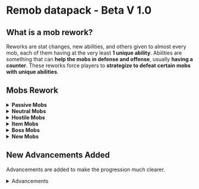 # Remob datapack - Beta V 1.0
## What is a mob rework?

Reworks are stat changes, new abilities, and others given to almost every mob, each of them having at the very least **1 unique ability**. Abilities are something that can **help the mobs in defense and offense**, usually **having a counter**. These reworks force players to **strategize to defeat certain mobs with unique abilities**.

## Mobs Rework

<details>
  <summary><strong>Passive Mobs</strong></summary>


## **Reworks done to passive mobs**

**Keep in mind** that most of the reworks done to passive mobs are made to either **enchance these mobs defense**, **give them a new/more functionality** or **rework their "lore" through their abilities.**

<details>
<summary>Allay Rework <img src="https://raw.githubusercontent.com/InventivetalentDev/minecraft-assets/1.21.9-rc1/assets/minecraft/textures/item/allay_spawn_egg.png" width="16"/>
</summary>
  
## **Allay (Regular Variant):**  
  - **Health:** ⬇ 20 → 10  
  - **Scale:** ⬆ 1 → 1.1  
  - **Abilities:**  
    - **Stuns(gives slowness X and glowing I for 3 seconds) all hostile mobs** in a 5 block radius **when hurt**.

</details>
<details>
<summary>Armadillo Rework <img src="https://raw.githubusercontent.com/InventivetalentDev/minecraft-assets/1.21.9-rc1/assets/minecraft/textures/item/armadillo_spawn_egg.png" width="16"/></summary>
  
## **Armadillo (Regular Variant):**  
  - **Scale:** ⬆ 1 → 1.4  
  - **Abilities:**  
    - **When in it's shell, gain resistance III and high knockback resistance**

</details>
<details>
<summary>Axolotl Rework <img src="https://raw.githubusercontent.com/InventivetalentDev/minecraft-assets/1.21.9-rc1/assets/minecraft/textures/item/axolotl_spawn_egg.png" width="16"/></summary>
  
## **Axolotl (Regular Variant):**  
  - **Scale:** ⬇ 1 → 0.85
  - **Attack:** ⬆ 2 → 3
  - **Changes:**  
    - Now hurts **every hostile** mobs.

</details>
<details>
<summary>Bat Rework <img src="https://raw.githubusercontent.com/InventivetalentDev/minecraft-assets/1.21.9-rc1/assets/minecraft/textures/item/bat_spawn_egg.png" width="16"/></summary>
  
## **Bat (Regular Variant)**  
- **Health:** ⬇ 6 → 5
- **Scale:** ⬆ 1 → 1.15  
- **Abilities:**  
  - **Steals item** in a 3 block radius.
  - Ride a **nearby arrows** making them sort of immune to arrows.


</details>
<details>
<summary>Camel Rework <img src="https://raw.githubusercontent.com/InventivetalentDev/minecraft-assets/1.21.9-rc1/assets/minecraft/textures/item/camel_spawn_egg.png" width="16"/></summary>
  
## **Camel (Regular Variant):**  
  - **Safe Fall Distance:** ⬆ 3 → 7
  - **Scale:** ⬆ 1 → 1.1
  - **Armor:** ⬆ 0 → 5
  - **Speed:** ⬇ 0.09 → 0.025
  - **Burning Time:** ⬇ 1 → 0.5
  - **Knockback Resistance:** ⬆ 0 → 0.5

</details>
<details>
<summary>Cat Rework <img src="https://raw.githubusercontent.com/InventivetalentDev/minecraft-assets/1.21.9-rc1/assets/minecraft/textures/item/cat_spawn_egg.png" width="16"/></summary>
  
## **Cat (Regular Variant)**  
- **Health:** ⬆ 10 → 12 
- **Speed:** ⬆ 0.3 → 0.325  
- **Abilities:**  
- Have a 75% of being hydrophobia, when it touches water, it will jump out and take a tiny damage
- Have a 65% of being picklephobia, when it touches sea pickle, it will jump out
- Spawns in different colour collar



</details>
<details>
<summary>Chicken Rework <img src="https://raw.githubusercontent.com/InventivetalentDev/minecraft-assets/1.21.9-rc1/assets/minecraft/textures/item/chicken_spawn_egg.png" width="16"/></summary>

## **Cold Chicken (Cold Variant):**  
  - **Scale:** ⬆ 1 → 1.1  
  - **Speed:** ⬇ 0.25 → 0.225  
  - **Armor:** ⬆ 2 Armor Points 
  - **Drops:** **Less meat, more feathers** than a regular chicken.  
  - **Description:** **Adapted to cold environments**, it has a **thicker body and dense feathers** for insulation, making it **bulkier and slower** but more resistant to damage.  

## **Regular Chicken:**  
  - **Armor:** 1 Armor Point  

## **Warm Chicken (Warm Variant):**  
  - **Scale:** ⬇ 1 → 0.9  
  - **Speed:** ⬆ 0.25 → 0.275  
  - **Armor:** ⬇ 0 Armor Points 
  - **Drops:** **Fewer feathers** than a regular chicken, but has a **small chance to drop cooked meat** due to natural heat retention.  
  - **Description:** **Adapted to warm climates**, it has **less feather coverage and a leaner body**, making it **faster and more fragile**, but more efficient in producing cooked meat.  
  - **Abilities:** ***Moves faster** due to adaptation to warm climates.
</details>
<details>
<summary>Copper Golem <img src="https://raw.githubusercontent.com/InventivetalentDev/minecraft-assets/1.21.9-rc1/assets/minecraft/textures/item/copper_golem_spawn_egg.png" width="16"/></summary>
 
## **Copper Golem**  
  - **Health:** ⬆ 12 → 20
  - **Speed:** ⬇ 0.2 → 0.15 - 0.075 (The more oxidied, the slower it moves)
  - **Knockback Resistance:** ⬆ 0 → 3 
  - **Burning Time:** ⬇ 1 → 0 
  - **Fall Damage Multiplier:** ⬇ 1 → 0 
  - **Abilities:**
    - When **struck by lightning**, becomes **charge** and **gains permanent speed II**, also becomes **permanently becomes the unaffected weather state**.
    - When **hurt**, **gains regeneration I for 2 seconds**.
    - Immune to **poison, fall damage, burning, and powder snow**.

## **Small Copper Golem**  
  - **Health:** ⬇ 12 → 10
  - **Speed:** ⬇ 0.2 → 0.1 - 0.005 (The more oxidied, the slower it moves)
  - **Scale:** ⬇ 1 → 0.4 
  - **Equipment**: Copper Lantern(Based on their weathering state)
  - **Abilities:**
    - When **struck by lightning**, becomes **charge** and **gains permanent speed II**, also becomes **permanently becomes the unaffected weather state**.
    - When **hurt**, **gains regeneration I for 2 seconds**.
    - Immune to **poison, fall damage, burning, and powder snow**.
    - Can sometimes be found in **chest** in **trial chambers.**

</details>
<details>
<summary>Cow Rework <img src="https://raw.githubusercontent.com/InventivetalentDev/minecraft-assets/1.21.9-rc1/assets/minecraft/textures/item/cow_spawn_egg.png" width="16"/></summary>

## **Cold Cow (Cold Variant):**  
  - **Scale:** ⬆ 1 → 1.1  
  - **Speed:** ⬇ 0.25 → 0.225  
  - **Armor:** ⬆ 2 Armor Points 
  - **Drops:** **Less meat, but drops String and more Leather** due to its thick fur.  
  - **Description:** **Adapted to cold climates**, it has **thicker fur**, making it **more resistant to damage but slower**. Its dense coat provides **extra leather and string** when harvested.  

## **Regular Cow:**  
  - **Armor:** 1 Armor Point   

## **Warm Cow (Warm Variant):**  
  - **Scale:** ⬇ 1 → 0.9  
  - **Speed:** ⬆ 0.25 → 0.275  
  - **Armor:** ⬇ 0 Armor Points  
  - **Drops:** **More meat, but less leather** due to having less fur and a **small chance to drop cooked meat** due to natural heat retention.  
  - **Description:** **Adapted to warm climates**, it has **a leaner body and thinner skin**, making it **faster but more fragile**. Produces **more meat** since it stores energy differently.
</details>
<details>
<summary>Happy Ghast Rework <img src="https://raw.githubusercontent.com/InventivetalentDev/minecraft-assets/1.21.9-rc1/assets/minecraft/textures/item/happy_ghast_spawn_egg.png" width="16"/></summary>

## **Happy Ghast (Regular Variant):** 
  - **Scale:** ⬆ 1 → 1.25  
  - **Knockback Resistance:** ⬆ 0 → 1 
  - **Abilities:**  
    - When on fire, **evaporates it**.

</details>
<details>
<summary>Horse Rework <img src="https://raw.githubusercontent.com/InventivetalentDev/minecraft-assets/1.21.9-rc1/assets/minecraft/textures/item/horse_spawn_egg.png" width="16"/></summary>

## **Horse (Regular Variant):**  
  - **Health:** Variable (Unchanged)  
  - **Speed:** Variable (Unchanged)  
  - **Safe Fall Distance:** ⬆ 3 → 6  
- **Abilities:**  
    - When hurt, **gains Speed I for 30 seconds,** allowing players to temporarily ride faster.

## **Pony (Rare Variant – 1% Spawn Chance):**  
  - **Health**: ⬇ 6  
  - **Speed**: ⬇ 0.2  
  - **Safe Fall Distance:** ⬆ 3 → 10  
  - **Gravity:** ⬇ 0.08 → 0.06 (Falls slower, 75% of normal gravity)  
  - **Scale:** ⬇ 1 → 0.55
  - **Jump Strength:** 1 (Jumps very high up) 
- **Abilities:**  
    - When hurt, **gains Speed I for 30 seconds**.

## **Skeleton Horse(Skeleton has 1% of riding it):**  
  - **Health:** ⬇ 15 → 10  
  - **Speed:** ⬆ 0.3 → 0.4  
  - **Water Movement Efficiency:** ⬆ 0 → 0.5 (Moves faster in water)  
  - **Safe Fall Distance:** ⬆ 3 → 6  
  - **Scale:** ⬇ 1 → 0.75  

 - **Abilities:**  
    - When hurt, **gains Speed II for 15 seconds**. 

## **Zombie Horse(Zombie has 1% of riding it):**  
  - **Health:** ⬆ 15 → 35  
  - **Speed:** ⬇ 0.2 → 0.175  
  - **Safe Fall Distance:** ⬆ 3 → 6  
  - **Scale:** ⬆ 1 → 1.25 

 - **Abilities:**  
    - When hurt, gains **Regeneration I for 3 seconds.**  
</details>
<details>
<summary>Pig Rework <img src="https://raw.githubusercontent.com/InventivetalentDev/minecraft-assets/1.21.9-rc1/assets/minecraft/textures/item/pig_spawn_egg.png" width="16"/></summary>

## **Cold Pig (Cold Variant):**  
  - **Scale:** ⬆ 1 → 1.05 
  - **Speed:** ⬇ 0.2 → 0.19  
  - **Armor:** ⬆ 2 Armor Points 
  - **Drops:** **Less meat, but drops String and more Leather** due to its thick fur.  
  - **Description:** **Adapted to cold climates**, it has **thicker fur**, making it **more resistant to damage but slower**. It's dense coat provides **extra fur(drops as string)** when harvested.  

## **Regular Pig:**  
  - **Armor:** 1 Armor Point   

## **Warm Pig (Warm Variant):**  
  - **Scale:** ⬇ 1 → 0.95  
  - **Speed:** ⬆ 0.2 → 0.21  
  - **Armor:** ⬇ 0 Armor Points  
  - **Drops:** **More meat, but less leather** due to having less fur and a **small chance to drop cooked meat** due to natural heat retention.  
  - **Description:** **Adapted to warm climates**, it has **a leaner body and thinner skin**, making it **faster but more fragile**. Produces **more meat** since it stores energy differently.
</details>
<details>
<summary>Sheep Rework <img src="https://raw.githubusercontent.com/InventivetalentDev/minecraft-assets/1.21.9-rc1/assets/minecraft/textures/item/sheep_spawn_egg.png" width="16"/></summary>
  
## **Sheep (Regular Variant)**  
- **Rework:**  
  - Has a **1 in 512 chance** to spawn with the name **"jeb_"**.

</details>
<details>
<summary>Sniffer Rework <img src="https://raw.githubusercontent.com/InventivetalentDev/minecraft-assets/1.21.9-rc1/assets/minecraft/textures/item/sniffer_spawn_egg.png" width="16"/></summary>
  
## **Sniffer (Regular Variant)**  
- **Health:** ⬆ 14 → 100  
- **Armor:** ⬆ 0 → 10  
- **Armor Toughness:** ⬆ 0 → 5  
- **Speed:** ⬆ 0.1 → 0.15  
- **Scale:** ⬆ 1 → 2  
- **Abilities:**  
  - **Infinite regeneration I** (Constantly regenerates health over time).  

</details>
<details>
<summary>Snow Golem Rework <img src="https://raw.githubusercontent.com/InventivetalentDev/minecraft-assets/1.21.9-rc1/assets/minecraft/textures/item/snow_golem_spawn_egg.png" width="16"/></summary>
  
## **Snow Golem (Regular Variant)**  

- **Health:** ⬆ 4 → 40  
- **Speed:** ⬇ 0.2 → 0.175  
- **Armor:** ⬆ 0 → 8  
- **Armor Toughness:** ⬆ 0 → 4  
- **Scale:** ⬆ 1 → 1.25  

- **Abilities:**  
  - **Explodes on death**, damaging entities within a **7.5-block radius** (closer entities take **1-5 damage**).  
  - Explosion on death **inflicts Slowness X for 5 seconds** and **Slowness I for 30 seconds** on all entities in a 7.5 block radius.  
  - **Permanently has Frost Walker I**, allowing it to freeze water when moving.
  - Inflicts Slowness X to all entities in a 5 block radius for 3 seconds when it's carved pumpkin are sheared, also remove all armor points.

</details>
<details>
<summary>Squids Rework <img src="https://raw.githubusercontent.com/InventivetalentDev/minecraft-assets/1.21.9-rc1/assets/minecraft/textures/item/squid_spawn_egg.png" width="16"/></summary>
  
## **Squid (Regular Variant)**  
- **Health:** ⬇ 10 → 4  
- **Scale:** ⬇ 1 → 0.4  
- **Abilities:**  
  - When hurt, sprays **ink**, affecting all entities **within a 2-block radius**:  
    - **Blindness II (15 seconds)**  
    - **Slowness II (5 seconds)**  

## **Glow Squid (Variant)**  
- **Health:** ⬇ 10 → 4  
- **Scale:** ⬇ 1 → 0.4  
- **Abilities:**  
  - When hurt, sprays **glowing ink**, affecting all entities **within a 2-block radius**:  
    - **Glowing I (5 seconds)**  
    - **Slowness II (5 seconds)**  

</details>
<details>
<summary>Strider Rework <img src="https://raw.githubusercontent.com/InventivetalentDev/minecraft-assets/1.21.9-rc1/assets/minecraft/textures/item/strider_spawn_egg.png" width="16"/></summary>
  
 ## **Strider Size Variants**  

| **Variant** | **Health** | **Speed** | **Scale** |  
|------------|-----------|-----------|------------|  
| **Nano** | **4** | **0.55** | **0.25** |  
| **Micro** | **8** | **0.35** | **0.5** |  
| **Mini** | **14** | **0.275** | **0.75** |  
| **Standard** | **18** | **0.2** | **1** |  
| **Large** | **24** | **0.15** | **1.35** |  
| **Giant** | **48** | **0.125** | **1.75** |  
| **Terra** | **64** | **0.1** | **2.25** |  
- **Abilities:**  
  - When damaged, **gain speed I for 25 seconds**.
  - Has more **knockback resistance**.

</details>
<details>
<summary>Turtle Rework <img src="https://raw.githubusercontent.com/InventivetalentDev/minecraft-assets/1.21.9-rc1/assets/minecraft/textures/item/turtle_spawn_egg.png" width="16"/></summary>
  
## **Turtle (Regular Variant)**  
- **Health:** ⬇ 30 → 20  
- **Armor:** ⬆ 0 → 15  
- **Armor Toughness:** ⬆ 0 → 10  
- **Speed:** ⬇ 0.25 → 0.15  
- **Scale:** ⬆ 1 → 1.15  
- **Knockback Resistance:** ⬆ 0 → 2
- **Abilities:**  
  - Turtle now deflect projectiles.


</details>
<details>
<summary>Villager Rework <img src="https://raw.githubusercontent.com/InventivetalentDev/minecraft-assets/1.21.9-rc1/assets/minecraft/textures/item/villager_spawn_egg.png" width="16"/></summary>

<details>
<summary>Armorer Trade Rework</summary>

### Novice – Extra Slot (25% Chance for each item)

| Item Wanted | Item Given | Price Multiplier | Villager XP |
|-------------|------------|------------------|-------------|
| 3 × ![Emerald](https://raw.githubusercontent.com/InventivetalentDev/minecraft-assets/1.21.9-rc1/assets/minecraft/textures/item/emerald.png) Emerald | ![Copper Helmet](https://raw.githubusercontent.com/InventivetalentDev/minecraft-assets/1.21.9-rc1/assets/minecraft/textures/item/copper_helmet.png) Copper Helmet | 0.1 | 1.5 |
| 5 × ![Emerald](https://raw.githubusercontent.com/InventivetalentDev/minecraft-assets/1.21.9-rc1/assets/minecraft/textures/item/emerald.png) Emerald | ![Copper Chestplate](https://raw.githubusercontent.com/InventivetalentDev/minecraft-assets/1.21.9-rc1/assets/minecraft/textures/item/copper_chestplate.png) Copper Chestplate | 0.1 | 1.5 |
| 4 × ![Emerald](https://raw.githubusercontent.com/InventivetalentDev/minecraft-assets/1.21.9-rc1/assets/minecraft/textures/item/emerald.png) Emerald | ![Copper Leggings](https://raw.githubusercontent.com/InventivetalentDev/minecraft-assets/1.21.9-rc1/assets/minecraft/textures/item/copper_leggings.png) Copper Leggings | 0.1 | 1.5 |
| 2 × ![Emerald](https://raw.githubusercontent.com/InventivetalentDev/minecraft-assets/1.21.9-rc1/assets/minecraft/textures/item/emerald.png) Emerald | ![Copper Boots](https://raw.githubusercontent.com/InventivetalentDev/minecraft-assets/1.21.9-rc1/assets/minecraft/textures/item/copper_boots.png) Copper Boots | 0.1 | 1.5 |


### Apprentice – Extra Slot (33% Chance for each item)

| Item Wanted | Item Given | Price Multiplier | Villager XP |
|-------------|------------|------------------|-------------|
| 8 × ![Emerald](https://raw.githubusercontent.com/InventivetalentDev/minecraft-assets/1.21.9-rc1/assets/minecraft/textures/item/emerald.png) Emerald | ![Copper Horse Armor](https://raw.githubusercontent.com/InventivetalentDev/minecraft-assets/1.21.9-rc1/assets/minecraft/textures/item/copper_horse_armor.png) Copper Horse Armor | 0.2 | 3 |
| 12 × ![Emerald](https://raw.githubusercontent.com/InventivetalentDev/minecraft-assets/1.21.9-rc1/assets/minecraft/textures/item/emerald.png) Emerald | ![Iron Horse Armor](https://raw.githubusercontent.com/InventivetalentDev/minecraft-assets/1.21.9-rc1/assets/minecraft/textures/item/iron_horse_armor.png) Iron Horse Armor | 0.2 | 3 |
| 15 × ![Emerald](https://raw.githubusercontent.com/InventivetalentDev/minecraft-assets/1.21.9-rc1/assets/minecraft/textures/item/emerald.png) Emerald | ![Golden Horse Armor](https://raw.githubusercontent.com/InventivetalentDev/minecraft-assets/1.21.9-rc1/assets/minecraft/textures/item/golden_horse_armor.png) Golden Horse Armor | 0.2 | 3 |
### Apprentice – Extra Slot (25% Chance for each item)

| Item Wanted | Item Given | Price Multiplier | Villager XP |
|-------------|------------|------------------|-------------|
| 10 × ![Emerald](https://raw.githubusercontent.com/InventivetalentDev/minecraft-assets/1.21.9-rc1/assets/minecraft/textures/item/emerald.png) Emerald | ![Copper Helmet](https://raw.githubusercontent.com/InventivetalentDev/minecraft-assets/1.21.9-rc1/assets/minecraft/textures/item/copper_helmet.png) **Masterwork** Copper Helmet | 100 | 5 |
| 16 × ![Emerald](https://raw.githubusercontent.com/InventivetalentDev/minecraft-assets/1.21.9-rc1/assets/minecraft/textures/item/emerald.png) Emerald | ![Copper Chestplate](https://raw.githubusercontent.com/InventivetalentDev/minecraft-assets/1.21.9-rc1/assets/minecraft/textures/item/copper_chestplate.png) **Masterwork** Copper Chestplate | 100 | 5 |
| 13 × ![Emerald](https://raw.githubusercontent.com/InventivetalentDev/minecraft-assets/1.21.9-rc1/assets/minecraft/textures/item/emerald.png) Emerald | ![Copper Leggings](https://raw.githubusercontent.com/InventivetalentDev/minecraft-assets/1.21.9-rc1/assets/minecraft/textures/item/copper_leggings.png) **Masterwork** Copper Leggings | 100 | 5 |
| 8 × ![Emerald](https://raw.githubusercontent.com/InventivetalentDev/minecraft-assets/1.21.9-rc1/assets/minecraft/textures/item/emerald.png) Emerald | ![Copper Boots](https://raw.githubusercontent.com/InventivetalentDev/minecraft-assets/1.21.9-rc1/assets/minecraft/textures/item/copper_boots.png) **Masterwork** Copper Boots | 100 | 5 |


### Journeyman – Extra Slot (25% Chance for each item)

| Item Wanted | Item Given | Price Multiplier | Villager XP |
|-------------|------------|------------------|-------------|
| 10 × ![Emerald](https://raw.githubusercontent.com/InventivetalentDev/minecraft-assets/1.21.9-rc1/assets/minecraft/textures/item/emerald.png) Emerald | ![Chainmail Helmet](https://raw.githubusercontent.com/InventivetalentDev/minecraft-assets/1.21.9-rc1/assets/minecraft/textures/item/chainmail_helmet.png) **Masterwork** Chainmail Helmet | 100 | 5 |
| 16 × ![Emerald](https://raw.githubusercontent.com/InventivetalentDev/minecraft-assets/1.21.9-rc1/assets/minecraft/textures/item/emerald.png) Emerald | ![Chainmail Chestplate](https://raw.githubusercontent.com/InventivetalentDev/minecraft-assets/1.21.9-rc1/assets/minecraft/textures/item/chainmail_chestplate.png) **Masterwork** Chainmail Chestplate | 100 | 5 |
| 13 × ![Emerald](https://raw.githubusercontent.com/InventivetalentDev/minecraft-assets/1.21.9-rc1/assets/minecraft/textures/item/emerald.png) Emerald | ![Copper Leggings](https://raw.githubusercontent.com/InventivetalentDev/minecraft-assets/1.21.9-rc1/assets/minecraft/textures/item/chainmail_leggings.png) **Masterwork** Chainmail Leggings | 100 | 5 |
| 8 × ![Emerald](https://raw.githubusercontent.com/InventivetalentDev/minecraft-assets/1.21.9-rc1/assets/minecraft/textures/item/emerald.png) Emerald | ![Copper Boots](https://raw.githubusercontent.com/InventivetalentDev/minecraft-assets/1.21.9-rc1/assets/minecraft/textures/item/chainmail_boots.png) **Masterwork** Chainmail Boots | 100 | 5 |



</details>

</details>
<details>
<summary>Wandering Trader Rework <img src="https://raw.githubusercontent.com/InventivetalentDev/minecraft-assets/1.21.9-rc1/assets/minecraft/textures/item/wandering_trader_spawn_egg.png" width="16"/></summary>
  
## **Wandering Trader (Regular Variant)**  
**Reworks:**  
- Has a chance to **sell Mob Plushies**, which are small decorative items representing different mobs or characters.  
- When health is **below 10**, it drops a **Speed II Potion**, allowing it to escape danger.
- Can now **sell chest containing loot** from various structures, and even their own **loot crate.**
- Now can be **located through the locator bar**, represented with a bowtie icon <img src="https://raw.githubusercontent.com/InventivetalentDev/minecraft-assets/1.21.9-rc1/assets/minecraft/textures/gui/sprites/hud/locator_bar_dot/bowtie.png" width="16"/>.

</details>
</details>

<details>
<summary><strong>Neutral Mobs</strong></summary>

## **Reworks done to neutral mobs**

**Reworks** done to neutral mobs is either to **enchance their defense/offense**, give **them a new "role" for their functionality** or to **be more annoying to deal with.**

<details>
<summary>Bee Rework <img src="https://raw.githubusercontent.com/InventivetalentDev/minecraft-assets/1.21.9-rc1/assets/minecraft/textures/item/bee_spawn_egg.png" width="16"/></summary>
  
## **Bee (Regular Variant)**  
- **Health:** ⬇ 10 → 8  
- **Scale:** ⬇ 1 → 0.9 

</details>
<details>
<summary>Cave Spider Rework <img src="https://raw.githubusercontent.com/InventivetalentDev/minecraft-assets/1.21.9-rc1/assets/minecraft/textures/item/cave_spider_spawn_egg.png" width="16"/></summary>
  
## **Cave Spider (Regular Variant)**  
- **Health:** ⬇ 16 → 8  
- **Speed:** ⬆ 0.3 → 0.325  
- **Safe Fall Distance:** ⬆ 3 → 5  
- **Scale:** ⬇ 1 → 0.9 
- **Attack Damage:** ⬇ 2 → 0.5  
- **Fall Damage Multiplier:** ⬇ 1 → 0.5  
- **Abilities:**  
  - Spawns **1 - 2 additional spiders** upon appearing.  

## ** Cave Wolf Spider (Variant)**  
- **Health:** ⬆ 16 → 32  
- **Speed:** ⬇ 0.3 → 0.225  
- **Safe Fall Distance:** ⬆ 3 → 5  
- **Scale:** ⬆ 1 → 1.45  
- **Attack Damage:** ⬆ 2 → 2.5  
- **Fall Damage Multiplier:** ⬇ 1 → 0.5  
- **Abilities:**  
  - Spawns with **3 - 10 spiderlings** riding on its back.  
  - **💡Tips:** Always carry a flint and steel, or a sweeping edge sword to counter the swarm.
  - All spiderlings **dismount when the Wolf Spider is hurt**.  
### **Cave Spiderling (Summoned Mob)**  
- **Health:** ⬇ 16 → 2 
- **Speed:** ⬆ 0.3 → 0.325  
- **Scale:** ⬇ 1 → 0.29
- **Attack Damage:** ⬇ 2 → 0.5

## **Cave Goliath Spider (Variant)**  
- **Health:** ⬆ 16 → 64  
- **Speed:** ⬇ 0.3 → 0.2  
- **Safe Fall Distance:** ⬆ 3 → 5  
- **Scale:** ⬆ 1 → 2.65  
- **Attack Damage:** ⬆ 2 → 5  
- **Fall Damage Multiplier:** ⬇ 1 → 0.5  
- **Knockback Resistance:** ⬆ 0 → 10  
- **Abilities:**  
  - Hostile mobs nearby **can ride it**.  
  - **Immune to all potion effects**.   

</details>
<details>
<summary>Drowned Rework <img src="https://raw.githubusercontent.com/InventivetalentDev/minecraft-assets/1.21.9-rc1/assets/minecraft/textures/item/drowned_spawn_egg.png" width="16"/></summary>
  
## **Drowned (Regular Variant)**  
- **Health:** ⬆ 20 → 22  
- **Speed:** ⬇ 0.23 → 0.2  
- **Attack Damage:** ⬇ 3 → 2 
- **Base Armor:** ⬆ 2 → 6  
- **Weapons:** Can spawn with **any tool** of **any rarity (except Netherite)**, and they can be **enchanted**.  
**Abilities:**  
- Gives **weakness I for 6 seconds** to entities it hurts
- **Reverses all negative effects** it receives:  
  - **Weakness → Strength**  
  - **Slowness → Speed**  
  - **Poison → Regeneration**  
- **The Positive effects are always Level I** and last for **1 minute**.

## **Giant Drowned (2% to spawn from a regular drowned)**  
- **Health:** ⬆ 20 → 72  
- **Speed:** ⬇ 0.23 → 0.225  
- **Attack Damage:** ➡ 2  
- **Attack Knockback:** ⬆ 0 → 1 
- **Knockback Resistance:** ⬆ 0 → 0.75 
- **Weapons:** Can spawn with **any tool** of **any rarity (except Netherite)**, and they can be **enchanted**.  
**Abilities:**  
- **Reverses all negative effects** it receives:  
  - **Weakness → Strength**  
  - **Slowness → Speed**  
  - **Poison → Regeneration**  
- **The Positive effects are always Level I** and last for **1 minute**.
- Permanent **regeneration I**
</details>
<details>
<summary>Enderman Rework <img src="https://raw.githubusercontent.com/InventivetalentDev/minecraft-assets/1.21.9-rc1/assets/minecraft/textures/item/enderman_spawn_egg.png" width="16"/></summary>

## **Overworld Enderman:**  
  - **Health:** ⬇ 40 → 20  
  - **Attack Damage:** ⬇ 7 → 4  
  - **Scale:** ⬇ 1 → 0.75  

## **Nether Enderman:**  
  - **Health:** ⬇ 40 → 25  
  - **Attack Damage:** ⬇ 7 → 6  
  - **Scale:** ➡ 1 (No change)  
  - **Abilities:**  
    - Gives blindness I for 3 seconds to attacked players.  

## **End Enderman:**  
  - **Health:** ⬇ 40 → 35  
  - **Attack Damage:** ⬆ 7 → 8  
  - **Scale:** ⬆ 1 → 1.15  
  - **Fall Multiplier:** ⬇ 1 → 0 (Ignores fall damage)  
  - **Abilities:**  
    - Gives blindness I for 3 seconds to attacked players.     
    - Gains permanent **Speed II** when health drops below 15.  

- **Shared Abilities (All Variants):**  
  - Can **pick up any item** nearby.

- **Additional Info**:
   - Ender pearl can only **spawn endermite in the end**, on other dimension, have small chances **to summon an enderman instead**.
</details>
<details>
<summary>Iron Golem Rework <img src="https://raw.githubusercontent.com/InventivetalentDev/minecraft-assets/1.21.9-rc1/assets/minecraft/textures/item/iron_golem_spawn_egg.png" width="16"/></summary>

## **Iron Golem:**  
  - **Health:** ⬆ 100 → 200  
  - **Attack Damage:** ⬇ 15 → 3  
  - **Attack Knockback:** ⬆ 0 → 1.5  
  - **Follow Range:** ⬆ 16 → 32  
  - **Speed:** ⬇ 0.25 → 0.2  
  - **Scale:** ⬆ 1 → 1.25 
  - **Abilities:**  
    - When at full health, **gains Resistance X** (becomes nearly invulnerable until damaged).  
    - Upon death, **splits into 2 Mini Iron Golems and triggers a small explosion.**  
      *When hurt, **gains Regeneration I for 3 seconds.**  
    - **Baby Villagers can ride it** under a specific condition.
    - **💡Tips:** Use the iron golem as a tank to defeating a mob, not as an attacker.

### **Mini Iron Golem (Spawned on Death):**  
  - **Health:** ⬇ 100 → 35  
  - **Attack Damage:** ⬇ 15 → 10  
  - **Speed:** ⬆ 0.25 → 0.4  
  - **Scale:** ⬇ 1 → 0.85 

</details>
<details>
<summary>Llamas Rework <img src="https://raw.githubusercontent.com/InventivetalentDev/minecraft-assets/1.21.9-rc1/assets/minecraft/textures/item/llama_spawn_egg.png" width="16"/></summary>
  
## **Llama (Regular Variant):**  
  - **Speed:** ⬆ 0.17 → 0.2
  - **Abilities:**  
    - Llama spit now gives **poison III for 2 seconds.**
    - Carpet now gives **5 armor points.**
    - Have 10% chances to spawn naturally with **carpet(all with equal chances).**
  
## **Trader llama (Regular Variant):**  
  - **Speed:** ⬆ 0.17 → 0.2
  - **Abilities:**  
    - Llama spit now gives **poison III for 2 seconds.**
    - Carpet now gives **5 armor points.**
    - Always spawn with chest and max chest capacity.

</details>
<details>
<summary>Panda Rework <img src="https://raw.githubusercontent.com/InventivetalentDev/minecraft-assets/1.21.9-rc1/assets/minecraft/textures/item/panda_spawn_egg.png" width="16"/></summary>

## **Panda:**  
  - **Health:** ⬆ 20 → 30  
  - **Attack Damage:** ⬇ 6 → 4    
  - **Attack Knockback:** ⬆ 0 → 1    
  - **Safe Fall Distance:** ⬆ 3 → 7  
  - **Abilities:**  
   - Now immune to **freezing**.

</details>
<details>
<summary>Piglin(These are going to be a lot) <img src="https://raw.githubusercontent.com/InventivetalentDev/minecraft-assets/1.21.9-rc1/assets/minecraft/textures/item/piglin_spawn_egg.png" width="16"/></summary>

## **Piglin Peasant:**  
  - **Health:** ⬆ 16 → 18  
  - **Speed:** ⬇ 0.35 → 0.3  
  - **Attack Damage:** ⬇ 5 → 1  
  - **Scale:**  ⬇ 1 → 0.8 - 0.9  
  - **Armor & Equipment:** Wears **only leather armor** (red or blue, depending on the biome). **Cannot spawn with golden items,**  but it can still trade for gold.
    - **Abilities:**  
    - **May suddenly attack if a player gets too close.**  
    - **Gains Strength I** when in a group of **three or more.**  
    - **💡Tips:** Stay away from a peasant group, they may attack you and deal a heavy damage.

## **Crimson Tribe Piglin:**  
  - **Health:** ⬆ 16 → 20  
  - **Speed:** ⬇ 0.35 → 0.275  
  - **Attack Damage:** ⬇ 5 → 4  
  - **Scale:**  ⬇ 1 → 0.835 - 0.95  
  - **Armor & Equipment:** Wears **only red dyed leather armor**, can spawn only with axe and swords, which can be either stone or wooden.
    - **Abilities:**  
    - **Likely to attack if a player gets too close.**    

## **Infected Crimson Piglin:**  
  - **Health:** ⬆ 16 → 64
  - **Speed:** ⬇ 0.35 → 0.2 
  - **Attack Damage:** ⬇ 5 → 4  
  - **Scale:**  ⬆ 1 → 1.15
  - **Armor & Equipment:** Have a full set of leather armor and **nether wart block for the head**
    - **Abilities:**  
    - **Attack if a player gets too close.** 
    - **Infinite regeneration**
    - **Summons a small infected crimson piglin** when **it hits a player**.

### **Small Infected Crimson Piglin:**  
  - **Health:** ⬇ 16 → 8
  - **Speed:** ⬇ 0.35 → 0.25 
  - **Attack Damage:** ⬇ 5 → 2  
  - **Scale:**  ⬇ 1 → 0.75
  - **Armor & Equipment:** Have a full set of leather armor and **nether wart block for the head**

## **Warped Tribe Piglin:**  
  - **Health:** ⮕ 16  
  - **Speed:** ⮕ 0.35 
  - **Attack Damage:** ⬇ 5 → 2  
  - **Scale:**  ⬇ 1 → 0.785 - 0.85  
  - **Armor & Equipment:** Wears **only cyan dyed leather armor**, has 25% chance to spawn with crossbow and different arrow types
    - **Abilities:**  
    - **Likely to attack if a player gets too close.**    

## **Infected Warped Piglin:**  
  - **Health:** ⬆ 16 → 64
  - **Speed:** ⬇ 0.35 → 0.215 
  - **Attack Damage:** ⬇ 5 → 3  
  - **Scale:**  ⬆ 1 → 1.05
  - **Armor & Equipment:** Have a full set of leather armor and **warped wart block for the head**
    - **Abilities:**  
    - **Attack if a player gets too close.** 
    - **Infinite regeneration**
    - **Summons a small infected warped piglin when **it hits a player**.

### **Small Infected Warped Piglin:**  
  - **Health:** ⬇ 16 → 8
  - **Speed:** ⬇ 0.35 → 0.265 
  - **Attack Damage:** ⬇ 5 → 1.5  
  - **Scale:**  ⬇ 1 → 0.65
  - **Armor & Equipment:** Have a full set of leather armor and **warped wart block for the head**

## **Piglin Rascal:**  
  - **Health:** ⬆ 16 → 20  
  - **Speed:** ⬆ 0.35 → 0.4  
  - **Attack Damage:** ⬇ 5 → 2  
  - **Scale:**  ⬇ 1 → 0.75 (Baby),  ⬇ 1 → 0.9 (Adult)  
  - **Armor & Equipment:** Always wears an **enchanted golden helmet.**  
  - **Abilities:**  
    - **"Mimics"** the **item hold by closest player(5 block radius)**.  
    - **💡Tips:** Always hold a weak weapon/not a powerful weapon when fighting it.

## **Piglin Trader:**  
  - **Health:** ⬆ 16 → 24  
  - **Speed:** ⬇ 0.35 → 0.15  
  - **Attack Damage:** ⬇ 5 → 0  
  - **Scale:**   ⬇ 1 → 0.95
  - **Armor & Equipment: Spawns with a banner on top of his head  
  - **Abilities:**  
    - **Never attacks the player**, making it very suitable to trade

## **Piglin Jester (Found mostly in Bastions):**  
  - **Health:** ⬆ 16 → 24  
  - **Speed:** ⬇ 0.35 → 0.2  
  - **Attack Damage:** ⬇ 5 → 0.5  
  - **Scale:** ⬇ 1 → 0.9  
  - **Knockback Resistance:** **10**  
  - **Abilities:**    
    - When health is below 15, **spins very fast, creating a devastating impact for 15 seconds, heavily damages all nearby entities while spinning.**  
    - **Has no collision,** so it can't be moved around.  
    - **Spawns inside a cage** if outside a Bastion or Fortress.
    - **💡Tips:** Fight it under the y-level of the piglin, so that you don't get pulled into while it was spining.

## **Royal Piglin (Found mostly in Bastions):**  
  - **Absorption:** **Starts with 12 Absorption Hearts.**  
  - **Health:** ➡ **16** (Base health remains the same)  
  - **Speed:** ⬇ 0.35 → 0.225  
  - **Attack Damage:** ⬇ 5 → 4  
  - **Scale:** ⬇ 1 → 0.85 
  - **Armor & Equipment:** Wears a **shield and full goldren armor.**  
  - **Abilities:**  
    - Once Absorption runs out, **the shield will break.**  
    - After the shield breaks, **gains:**  
      - **Speed I**  
      - **Strength I**  
      - **Scale increases to 0.9.**  

## **Giant Piglin:**  
  - **Health:** ⬆ 16 → 150  
  - **Attack Damage:** ⬆ 5 → 10  
  - **Speed:** ⬇ 0.35 → 0.25  
  - **Scale:** ⬇ 1 → 2  
  - **Knockback Resistance:** **0.75**  
   - **Abilities:**  
    - **Has Infinite Regeneration**, making it extremely durable.  

 

</details>
<details>
<summary>Spider Rework <img src="https://raw.githubusercontent.com/InventivetalentDev/minecraft-assets/1.21.9-rc1/assets/minecraft/textures/item/spider_spawn_egg.png" width="16"/></summary>
  
## **Spider (Regular Variant)**  
- **Health:** ⬇ 16 → 8  
- **Speed:** ⬆ 0.3 → 0.325  
- **Safe Fall Distance:** ⬆ 3 → 5  
- **Scale:** ⬇ 1 → 0.75  
- **Attack Damage:** ⬇ 2 → 1.5  
- **Fall Damage Multiplier:** ⬇ 1 → 0.5  
- **Abilities:**  
  - Spawns **1 - 2 additional spiders** upon appearing.  

## **Wolf Spider (Variant)**  
- **Health:** ⬆ 16 → 32  
- **Speed:** ⬇ 0.3 → 0.225  
- **Safe Fall Distance:** ⬆ 3 → 5  
- **Scale:** ⬆ 1 → 1.25  
- **Attack Damage:** ⬆ 2 → 5  
- **Fall Damage Multiplier:** ⬇ 1 → 0.5  
- **Abilities:**  
  - Spawns with **3 - 10 spiderlings** riding on its back.  
  - **💡Tips:** Always carry a flint and steel, or a sweeping edge sword to counter the swarm.
  - All spiderlings **dismount when the Wolf Spider is hurt**.  
### **Spiderling (Summoned Mob)**  
- **Health:** ⬇ 16 → 2 
- **Speed:** ⬆ 0.3 → 0.325  
- **Scale:** ⬇ 1 → 0.25
- **Attack Damage:** ⬇ 2 → 1.5

## **Goliath Spider (Variant)**  
- **Health:** ⬆ 16 → 64  
- **Speed:** ⬇ 0.3 → 0.2  
- **Safe Fall Distance:** ⬆ 3 → 5  
- **Scale:** ⬆ 1 → 2.25  
- **Attack Damage:** ⬆ 2 → 10  
- **Fall Damage Multiplier:** ⬇ 1 → 0.5  
- **Knockback Resistance:** ⬆ 0 → 10  
- **Abilities:**  
  - Hostile mobs nearby **can ride it**.  
  - **Immune to all potion effects**.   

</details>
<details>
<summary>Wolf Rework <img src="https://raw.githubusercontent.com/InventivetalentDev/minecraft-assets/1.21.9-rc1/assets/minecraft/textures/item/wolf_spawn_egg.png" width="16"/></summary>
  
## **Wolf (Regular Variant)**  
**Abilities:**  
- **Can pick up nearby items and experience orb** within a **2-block radius**.  
- **When damaged,** it **gains Strength I** for **15 seconds**.  
- **Spawns with different collar colors** randomly.  

### **Wolf Sound Variants:**  


### **Sad Wolf:**  
  - **Attack Damage:** ⬇ 4 → 3  
  - **Movement Speed:** ⬇ 0.3 → 0.2  
  - **Scale:** ➝ 1 (No change) 
  - **Abilities:**
 - **When damaged,** it **gains slowness and resistance I** alongside the strength effect. 

### **Classic Wolf:**  
  - **Attack Damage:** ➝ 4 (No change)   
  - **Abilities:**
-  **When damaged,** it **gains jump boost I** alongside the strength effect.

### **Angry Wolf:**  
  - **Attack Damage:** ⬆ 4 → 6  
  - **Movement Speed:** ⬆ 0.3 → 0.4  
  - **Scale:** ➝ 1 (No change) 
  - **Abilities:**
- **When damaged,** it **gains strength I** for 25 seconds.

### **Grumpy Wolf:**  
  - **Attack Damage:** ➝ 4 (No change)  
  - **Movement Speed:** ⬇ 0.3 → 0.15  
  - **Scale:** ➝ 1 (No change)   
  - **Abilities:**
- **When damaged,** it **gains strength I** for 20 seconds.

### **Big Wolf:**  
  - **Attack Damage:** ⬇ 4 → 2  
  - **Attack Knockback:** ⬆ 0 → 0.5  
  - **Movement Speed:** ⬆ 0.3 → 0.25  
  - **Scale:** ⬆ 1 → 1.15 (Larger size)   
  - **Abilities:**
-  **When damaged,** it **gains health boost I** alongside the strength effect.

### **Cute Wolf:**  
  - **Attack Damage:** ⬇ 4 → 2  
  - **Movement Speed:** ⬆ 0.3 → 0.4  
  - **Scale:** ⬇ 1 → 0.85 (Smaller size)  
  - **Abilities:** 
-  **When damaged,** it **gains speed I** alongside the strength effect.

### **Puglin Wolf:**  
  - **Attack Damage:** ⬇ 4 → 1  
  - **Movement Speed:** ⬆ 0.3 → 0.5  
  - **Scale:** ⬇ 1 → 0.65 (Shorter and stockier) 
  - **Abilities:**
-  **When damaged,** it **gains speed II** alongside the strength effect.
</details>
</details>

<details>
  <summary><strong>Hostile Mobs</strong></summary>
  
## **Reworks done to hostile mobs**

**Reworks done to hostile mobs** may enchance their **defense/offense** and will change the way **how you approach them.**

I **recomended** you to see **all the reworks** since most of these reworks are **massive changes** done to the mobs(But if you like surprises, I won't be the judge for that:)

  <details>
<summary>Blaze Rework <img src="https://raw.githubusercontent.com/InventivetalentDev/minecraft-assets/1.21.9-rc1/assets/minecraft/textures/item/blaze_spawn_egg.png" width="16"/></summary> 

## **Blaze (Regular Variant):**  
  - **Health:** ➡ 20 → 20  
  - **Scale:** ⬇ 1 → 0.9  
  - **Laser Attack:** ➡ 5 → 5 
  - **Abilities:**  
    - When on fire, **increase scale(1.15) and gain strength II.**
    - Has chance to **set the ground on fire when hurt.**
    - **Can attack with laser from a far distance**(imagine as if a guardian is riding the blaze)
    - **💡Tips:**Avoid it's lasers by going around a block to reset the laser**

</details>
<details>
<summary>Bogged Rework <img src="https://raw.githubusercontent.com/InventivetalentDev/minecraft-assets/1.21.9-rc1/assets/minecraft/textures/item/bogged_spawn_egg.png" width="16"/></summary>
  
## **Bogged (Regular Variant)**  
- **Health:** ⬇ 20 → 14  
- **Speed:** ⬆ 0.25 → 0.3  
- **Attack Damage:** ⬆ 2 → 5  
- **Weapon Variants:**  
  - Can wield **Iron, Stone, Wooden, Golden, or Diamond (rare) Swords**.  
  - Can rarely(but not that rare) wield **Iron, Wooden, Stone, Golden, or Diamond (rare) Axes**.  
  - Can still wield a bow 
  - Can have an empty hand
  - Gives you poison I for 6 seconds if it damages you
- **Abilities:**  
  - **Immune to fall damage**.  
  - **0 burning time** (Does not burn in sunlight).  

</details>
<details>
<summary>Breeze Rework <img src="https://raw.githubusercontent.com/InventivetalentDev/minecraft-assets/1.21.9-rc1/assets/minecraft/textures/item/breeze_spawn_egg.png" width="16"/></summary>

## **Breeze (Regular Variant):**  
  - **Health:** ⬇ 20 → 15  
  - **Abilities:**  
    - Spawns with a **Wind Charge** floating above it, making it invulnurable. 
    - **💡Tips:** You must deflect the breeze's wind charge projectile back onto it to destroy the **Wind Charge** above, making the breeze vulnerable.  
    - Has a **Windcharged** effect, exploding with a burst of windcharge upon defeat.
</details>
<details>
<summary>Creaking Rework <img src="https://raw.githubusercontent.com/InventivetalentDev/minecraft-assets/1.21.9-rc1/assets/minecraft/textures/item/creaking_spawn_egg.png" width="16"/></summary>

## **Creaking(Regular Variant):**  
  - **Speed:** ⬆ 0.3 → 0.44  
  - **Attack Damage:** ⬆ 3 → 8  
- **Follow Range:** ⬆ 16 → 32  
  - **Abilities:**  
    - Attacks now give blindness II and slowness II for 2 seconds, also **drain 5 xp** and spawn **many experience orbs**, **totaling to 4 xp**.
</details>
<details>
<summary>Creeper Rework <img src="https://raw.githubusercontent.com/InventivetalentDev/minecraft-assets/1.21.9-rc1/assets/minecraft/textures/item/creeper_spawn_egg.png" width="16"/></summary>

## **Creeper(Regular Variant):**  
  - **Speed:** ⬇ 0.25 → 0.225  
  - **Abilities:** 
  - May spawn with a random negative effect. Upon explosion, leaves a lingering cloud of that effect.  

## **Creeplings (Small Variant):**  
  - **Health:** ⬇ 20 → 5  
  - **Speed:** ⬆ 0.25 → 0.325  
  - **Scale:** ⬇ 1 → 0.65  
  - **Explosion Radius:** ⬇ 3 → 1  
  - **Follow Range**: ⬇ 16 → 6  
  - **Fuse:** ⬆ 1.5s → 1.25s  
  - **Abilities:** 
  - Spawns in groups of 3–5, making them more unpredictable and harder to avoid.  

## **Nuclear Creeper (Large Variant):**  
  - **Health:** ⬆ 20 → 50  
  - **Speed:** ⬇ 0.25 → 0.15  
  - **Scale:** ⬆ 1 → 1.5  
  - **Explosion Radius:** ⬆ 3 → 7  
  - **Fuse:** ⬇ 1.5s → 8s  
  - **Abilities:** 
  - Emits Wither, Poison, and Blindness upon ignition. Automatically ignites if a player is within a 7-block radius.
</details>
<details>
<summary>Elder Guardian Rework <img src="https://raw.githubusercontent.com/InventivetalentDev/minecraft-assets/1.21.9-rc1/assets/minecraft/textures/item/elder_guardian_spawn_egg.png" width="16"/></summary>

## **Elder Guardian(Regular Variant):**

  - **Health:** ⬆ 80 → 100  
  - **Scale:** ⬆ 1 → 1.15  
  - **Knockback Resistance:** ⬆ 0 → 10  

  - **Abilities:**  
   - **Now it can attack with 3 seperate laser**
   - **35% chance to regenerate** when hurt.  
   - **20% chance to spawn a Baby Guardian** when hurt.  
   - **Below 50% health**, strikes all entities with lightning bolt within a **5-block radius** and applies **Weakness I for 1 minute** to them.  
   - **Upon defeat, spawns an Elder Guardian Soul**, which is a small elder guardian that sticks onto a player's head, which ** blocks vision, and inflicts Mining Fatigue III** when to the player.
   - **💡Tips:** Only attack with heavy hit, since the elder guardian can use it's abilities(basicly spawns baby guardian) when it is hurt, also try to focus on avoiding the attacks.

### **Baby Guardian(Summoned Mob):** 
  - **Health:** ⬇ 30 → 5  
  - **Scale:** ⬇ 1 → 0.5  

### **Elder Guardian soul(Summoned Mob):**
  - **Health:** ⬇ 80 → 20  
  - **Scale:** ⬇ 1 → 0.2
</details>
<details>
<summary>Endermite Rework <img src="https://raw.githubusercontent.com/InventivetalentDev/minecraft-assets/1.21.9-rc1/assets/minecraft/textures/item/endermite_spawn_egg.png" width="16"/></summary>
  
## **Endermite (Now can spawn naturally in the end):** 
  - **Health:** ⬆ 8 → 20  
  - **Attack Damage:** ⬆ 1 → 4  
  - **Step Height:** ⬆ 0.6 → 5 (Can now climb over tall obstacles)  
  - **Speed:** ⬇ 0.25 → 0.2  
  - **Scale:** ⬆ 1 → 1.5
  - **Fall Multiplier:** ⬇ 1 → 0 (Ignores fall damage)  
- **Abilities:**  
    - **Ride nearby entities** within a **5-block radius** (except other Endermites).  
    - **Upon death, summons 1 cloned Endermite**.  
    - **When hurt, has a 25% chance to summon 1 Cloned Endermite**.
    - Give ridden enderman **strength I and resistance I**.
    - **💡Tips:** Attack only with heavy hits, since it might spawn a cloned endermite when hurt Make sure to trap the hosted enderman who has more buffs now.


### **Cloned Endermite (Summoned Mob):** 
  - **Health:** ⬇ 8 → 5  
  - **Attack Damage:** ⬆ 1 → 1.5  
  - **Speed:** ⬆ 0.25 → 0.325  
  - **Scale:** ⬆ 1 → 1

</details>
<details>
<summary>Evoker Rework <img src="https://raw.githubusercontent.com/InventivetalentDev/minecraft-assets/1.21.9-rc1/assets/minecraft/textures/item/evoker_spawn_egg.png" width="16"/></summary>

##  **Evoker (Regular Variant):**  
  - **Health:** ⬆ 24 → 64  
  - **Speed:** ⬇ 0.5 → 0.4  
  - **Follow Range:** ⬆ 10 → 48  

 - **Abilities:**  
    - **Immune to fall damage**.  
    - **Immune to fire**.  
    - **Spawns riding on a Baby Ravager**.  
    - **Ability when health is below 24 hp:**  
      - Summon 2 mini resurrected pillagers and a vindicator, they will glow but be invisible, the vindicator won’t have any weapons and pillagers only an unenchanted crossbow.
      - Have 50% to be magnified or diminished, will go invisible for 5 seconds first.
         - When magnified, makes scale into 2,  speed into 0.2, knockback resistance into 0.5, and his health is restored back to full health.
         - When diminished, makes scale into 0.65, and speed into 0.6. Gains instant health II.
    - **Totem Activation (Below 8 HP):**  
      - Activates **Totem of Undying**, granting **Regeneration III (15s)** and **Absorption V**.  
      - Still **drops the totem** upon death and **summons evoker fangs** around nearby entities(including items).
      - **💡Tips:** Kill the baby ravager first, since the ravager is a **major threat**. When you **defeated the evoker**, **run away** as soon as you hear it's laugh. Fight him at a safe distance and kill his minions first.

### **Baby Ravager (Summoned Mob):**  
  - **Health:** ⬇ 150 → 75  
  - **Attack Damage:** ⬇ 10 → 5  
  - **Speed:** ⬆ 0.3 → 0.45  
  - **Scale:** ⬇ 1.3 → 0.75  

### **Resurrected pillager (Summoned Mob):**  
  - **Health:** ⬇ 24 → 16  
  - **Scale:** ⬇ 1 → 0.75  

### **Resurrected vindicator (Summoned Mob):**  
  - **Health:** ⬇ 24 → 16  
 - **Attack Damage:** ⬇ 8 → 6  
  - **Speed:** ⬆ 0.35 → 0.45 
  - **Scale:** ⬇ 1 → 0.75  


</details>
<details>
<summary>Ghast Rework <img src="https://raw.githubusercontent.com/InventivetalentDev/minecraft-assets/1.21.9-rc1/assets/minecraft/textures/item/ghast_spawn_egg.png" width="16"/></summary>

## **Ghast (Regular Variant):**  
  - **Health:** ⬆ 10 → 12  
  - **Abilities:**  
    - **Upon death, spawns a Ghast’s Soul** that will **attack the player**.  
    - The **Ghast’s Soul becomes passive** if in the **Overworld**.  

### **Ghast’s Soul (Summoned Mob):**  
  - **Health:** ⬆ 14 → 16  
  - **Attack Damage:** ➡ 6 (Unchanged)  
  - **Lifetime:** **60 seconds (1 minute)** before disappearing.  
  - **Leaves behind a trail of soul particles.**  

</details>
<details>
<summary>Guardian Rework <img src="https://raw.githubusercontent.com/InventivetalentDev/minecraft-assets/1.21.9-rc1/assets/minecraft/textures/item/guardian_spawn_egg.png" width="16"/></summary>

## **Guardian (Regular Variant):**  
  - **Health:** ⬇ 30 → 20  
  - **Scale:** ⬆ 1 → 1.15  
  - **Abilities:**  
    - **15% chance to regenerate** when hurt.  
    - **Upon defeat, deals 1.5 hearts of damage** to **all entities** within a **3-block radius**.

</details>
<details>
<summary>Hoglin Rework <img src="https://raw.githubusercontent.com/InventivetalentDev/minecraft-assets/1.21.9-rc1/assets/minecraft/textures/item/hoglin_spawn_egg.png" width="16"/></summary>

## **Hoglin (Regular Variant):**  
  - **Health:** ⬆ 40 → 50  
  - **Speed:** ⬇ 0.3 → 0.25  
  - **Attack Damage:** ⬇ 6 → 4  
  - **Scale:** ⬆ 1 → 1.25  
  - **Attack Knockback:** ⬆ 0 → 2  
  - **Knockback Resistance:** ⬆ 0 → 0.5 
  - **Abilities:**  
    - **When hit, gains Speed I for 20 seconds.**
    - **💡Tips:** Attack from a safe distance, to avoid the hoglin's ability.

</details>
<details>
<summary>Husk Rework <img src="https://raw.githubusercontent.com/InventivetalentDev/minecraft-assets/1.21.9-rc1/assets/minecraft/textures/item/husk_spawn_egg.png" width="16"/></summary>
  
## **Husk (Regular Variant)**  
- **Health:** ⬆ 20 → 28  
- **Speed:** ⬇ 0.23 → 0.2  
- **Attack Damage:** ⬇ 3 → 2 
- **Base Armor:** ⬆ 2 → 6  
- **Weapons:** Can spawn with **any tool** of **any rarity (except Netherite)**, and they can be **enchanted**.  
**Abilities:**  
- **Reverses all negative effects** it receives:  
  - **Weakness → Strength**  
  - **Slowness → Speed**  
  - **Poison → Regeneration**  
- **The Positive effects are always Level I** and last for **1 minute**.


## **Giant Husk (2% to spawn from a regular husk)**  
- **Health:** ⬆ 20 → 78  
- **Speed:** ⬇ 0.23 → 0.225  
- **Attack Damage:** ➡ 2  
- **Attack Knockback:** ⬆ 0 → 1 
- **Knockback Resistance:** ⬆ 0 → 0.75 
- **Weapons:** Can spawn with **any tool** of **any rarity (except Netherite)**, and they can be **enchanted**.  
**Abilities:**  
- **Reverses all negative effects** it receives:  
  - **Weakness → Strength**  
  - **Slowness → Speed**  
  - **Poison → Regeneration**  
- **The Positive effects are always Level I** and last for **1 minute**.
- Permanent **regeneration I**

</details>
<details>
<summary>Illusioner Rework(spawn naturally) <img src="https://raw.githubusercontent.com/InventivetalentDev/minecraft-assets/1.21.9-rc1/assets/minecraft/textures/item/bow.png" width="16"/></summary>

## **Illusioner(Has a 50% to replace an evoker):**  
  - **Health:** ⬇ 32 → 24  
  - **Burning time:** ⬆ 1 → 1.5  (burn 50% longer)
  - **Speed:** ⬇ 0.5 → 0.35  
  - **Equipment:** Now wields a **bow enchanted with Punch II and Flame**  
  - **Abilities:**  
    - Always spawns with **2 Killer Rabbits.**  
    - Upon defeat, **summons 3 vexes.**   
  - **💡Tips:** Focus on killing the illusioner first(you can defeat it easier using fire), and avoid hurting any killer rabbits since they move extremely fast when damaged.
  
### **Killer Rabbit (Summoned Mob):**  
  - **Health:** ⬆ 3 → 30  
  - **Attack Damage:** ⬆ 6  
  - **Speed:** ⬆ 0.3 → 0.4 (Still slow though)
  - **Scale:** ⬆ 1 → 1.5 (Larger than normal)  

</details>
<details>
<summary>Magma Cube Rework <img src="https://raw.githubusercontent.com/InventivetalentDev/minecraft-assets/1.21.9-rc1/assets/minecraft/textures/item/magma_cube_spawn_egg.png" width="16"/></summary>

## **Magma Cube (Regular Variant)**  
- **Health:** Variable (Based on size)  
- **Speed:** ⬆ 0.7 → 1.05  
- **Jump Strength:** ⬆ 0.42 → 0.75  
- **Attack Damage:** Variable (Based on size)  
- **Attack Knockback:** ⬆ 0 → 1  

- **Abilities:**  
  - Magma Cube can now **stack on top of each other**, forming towering, there’s no limit to how high they can stack, making them even more dangerous in swarms.
  - Magma Cube now deflect projectiles


</details>
<details>
<summary>Phantom Rework <img src="https://raw.githubusercontent.com/InventivetalentDev/minecraft-assets/1.21.9-rc1/assets/minecraft/textures/item/phantom_spawn_egg.png" width="16"/></summary>

## **Phantom:**  
  - **Health:** ⬆ 20 → 25  
  - **Attack Damage:** ⬇ 2 → 1  
  - **Spawning:** Now spawns in **The End**, replacing some Endermen.  
  - **Abilities:**  
    - **Picks up hurt players** unless they crouch.  
    - **Spawns in different sizes** (some larger, some smaller).  
    - **Carries a potion (negative effect) disguised as an Ender Pearl** and **breaks it upon grabbing a player.**  
    - **Gains Invisibility for 1 seconds** when hurt.  
    - **💡Tips:** Always crouch when fighting a phantom.

</details>
<details>
<summary>Piglin Brute Rework <img src="https://raw.githubusercontent.com/InventivetalentDev/minecraft-assets/1.21.9-rc1/assets/minecraft/textures/item/piglin_brute_spawn_egg.png" width="16"/></summary>
  
## **Piglin Brute (Found in Bastion)**  
  - **Health:** ⬇ 50 → 40  
  - **Attack Damage:** ➡ 13   
  - **Speed:** ⬇ 0.35 → 0.25  
- **Abilities(One of these three will activate when health is below 20):**  
  - **Smoke Bomb:** Can drop a **smoke bomb** that obscures vision and grants **Speed II** for a short duration.  
  - Gains **Strength I & Speed I** and **scale increase from 0.9 → 1.25** when enraged.   
  - **Summon 2 Royal Piglins** to aid in battle.  

</details>
<details>
<summary>Pillager Rework <img src="https://raw.githubusercontent.com/InventivetalentDev/minecraft-assets/1.21.9-rc1/assets/minecraft/textures/item/pillager_spawn_egg.png" width="16"/></summary>
  
## **Pillager (Regular Variant)**  
- **Health:** ➡ 24  
- **Speed:** ⬇ 0.35 → 0.3  
- **Offhand Items:**  
  - Can carry one of the following items in their offhand(up to 3 quantities of each item):  
    - **Fireworks** (Explosive damage)  
    - **Poison-tipped arrows**  
    - **Spectral arrows**  
    - **Instant damage arrows**  
- **Abilities:**  
  - When health drops **below 12**, the pillager cast a spell to gain **invisibility for 5 seconds** and **permanent speed I**.

## **Pillager Leader (Pillager with banner)**  
- **Health:** ⬆ 24  → 32
- **Scale:** ⬆ 1 → 1.15
- **Knockback resistance:** ⬆ 0 → 1
- **Speed:** ⬇ 0.35 → 0.1 
- Have a bone on it’s head, and a "super" enchanted crossbow.
- **Abilities:**  
  - Spawns with a killer rabbit, just like the illusioner.

### **Killer Rabbit (Summoned Mob):**  
  - **Health:** ⬆ 3 → 30  
  - **Attack Damage:** ⬆ 0.5  
  - **Speed:** ⬆ 0.3 → 0.4 (Still slow though)
  - **Scale:** ⬆ 1 → 1.5 (Larger than normal)  

</details>
<details>
<summary>Ravager Rework <img src="https://raw.githubusercontent.com/InventivetalentDev/minecraft-assets/1.21.9-rc1/assets/minecraft/textures/item/ravager_spawn_egg.png" width="16"/></summary>
  
## **Ravager (Regular Variant)**  
- **Health:** ⬆ 100 → 150  
- **Attack Damage:** ⬇ 12 → 10  
- **Attack Knockback:** ⬆ 1.5 → 2  
- **Speed:** ⬆ 0.3 → 0.4  
- **Scale:** ⬆ 1 → 1.3  
- **Abilities:**  
  - When at **full health**, gains **Speed II** and **Strength I**.  
  - When above **100 HP**, taking damage causes **Slowness X** and **Weakness X** for **1 second**.  
  - The **first hit** taken gives it **Slowness & Weakness X** for **3 seconds**.  
  - When below **100 HP**, **it will unleash a roars**, affecting all **entities within 10 blocks** with **Weakness & Slowness III** for **5 seconds**.  
  - When enraged, **grows bigger** (**Scale: 1.3 → 1.45**) and gains **permanent Speed I**.
  - **💡Tips:** Hurt the ravager first when it's at full health, then defeat the ravager by entering a small enterance, and making sure it can't get to you.

</details>
<details>
<summary>Shulker Rework <img src="https://raw.githubusercontent.com/InventivetalentDev/minecraft-assets/1.21.9-rc1/assets/minecraft/textures/item/shulker_spawn_egg.png" width="16"/></summary>
  
## **Shulker (Regular Variant)**  
- **Health:** ⬆ 30 → 48  
- **Abilities:**  
  - When health drops below **24**, it will **burst out 5-10 special Shulker bullets**. These bullets do not explode but **blocked player attacks**, forcing them to hit the bullets first, players must have a high cps to defeat shulker. The player gains **Levitation** while the bullets are active.  
  - Gains **Invulnerability**, immune to any kind of damage **when it is hiding.**
  - Always give a **'surprise' on death**, mostly **negative**.(Similar to lucky block)

  
<details>
<summary><b>Click here to reveal all the 'surprise' according to the shulker's color</b> <img src="https://raw.githubusercontent.com/InventivetalentDev/minecraft-assets/1.21.9-rc1/assets/minecraft/textures/item/shulker_shell.png" width="16"/></summary>
  
  - White → **Summons a ghast** or **a chicken** on death. 
  - Orange → **Spawns a fire resistance lingering potion** on death.  
  - Magenta → **Spawns an Endermite** when defeated.  
  - Light Blue → **Spawns a slowness lingering potion** or **a glow squid** on death.  
  - Yellow → **Summons a blaze** or **a bee** on death.   
  - Lime → **Spawns 3-5 Creeplings** or **a turtle** on death.  
  - Pink → **Summons a zombified piglin** or **a baby zoglin** or **a pig** on death.  
  - Gray → **Spawns a weakness lingering potion** on death. 
  - Light Gray → Summons **4 small skeleton**(same stats as mini skeleton) on defeat.  
  - Cyan → **Sets water blocks** in the area when defeated.  
  - Purple → **Spawns an instant damage splash potion** on death.  
  - Blue → **Summons a Pufferfish** when defeated.  
  - Brown → Has permanent **Wind Charged effect**.  
  - Green → **Summons a lingering cloud of Poison** when defeated.  
  - Red → **Spawns a magma cube of a random size** or **a mooshroom** on death.
  - Black → Summons **2 small wither skeleton**(same stats as mini skeleton) on defeat.  
</details>

  - **💡Tips:** Always remember to click as fast as you can when the special bullets are on your view.

</details>
<details>
<summary>Silverfish Rework <img src="https://raw.githubusercontent.com/InventivetalentDev/minecraft-assets/1.21.9-rc1/assets/minecraft/textures/item/silverfish_spawn_egg.png" width="16"/></summary>

## **Silverfish (Regular Variant)**  
- **Health:** ⬆ 8 → 16 
- **Attack Damage:** ⬆ 1 → 2  
- **Step Height:** ⬆ 0.6 → 3 (Can now counter players building up)  
- **Speed:** ⬆ 0.25 → 0.35  
- **Scale:** ⬆ 1 → 1.5  
- **Follow Range** ⬆ 16 → 32
- **Abilities:**  
  - **Steals nearby items** within a **5-block radius**.  
  - **Make hostile entities in a 3 block ride them**.  
  - **💡Tips:** Don't build up, instead attack from safe distance.

</details>
<details>
<summary>Skeleton Rework <img src="https://raw.githubusercontent.com/InventivetalentDev/minecraft-assets/1.21.9-rc1/assets/minecraft/textures/item/skeleton_spawn_egg.png" width="16"/></summary>
  
## **Skeleton (Regular Variant)**  
- **Health:** ⬇ 20 → 16  
- **Speed:** ⬆ 0.25 → 0.325  
- **Attack Damage:** ⬆ 2 → 4  
- **Follow Range:** ⬇ 16 → 8  (Melee only)
- **Weapon Variants:**  
  - Can wield **Iron, Stone, Wooden, Golden, or Diamond (rare) Swords**.  
  - Can rarely(but not that rare) wield **Iron, Wooden, Stone, Golden, or Diamond (rare) Axes**.  
  - Can still wield a bow 
  - Can have an empty hand
- **Abilities:**  
  - **Immune to fall damage**.  
  - **0 burning time** (Does not burn in sunlight).  
  - Can spawn with a **creeper skull** or an **enderman skull**, though both have no special effects.

## **Skeleton with Zombie Head (Rare Variant)**  

- **Health:** ⬆ 16 → 24  
- **Speed:** ⬇ 0.25 → 0.2  
- **Attack Damage:** ⬆ 2 → 5  
- **Armor:** ⬆ 0 → 6  
- **Knockback Resistance:** 0.25  
- **Abilities:**  
  - **Fully immune to getting burned in daylight**.  
  - **Still wields bows or melee weapons like regular skeletons**.


## **Skeleton with Piglin Head (Uncommon Variant & only in the nether)**  

- **Abilities:**  
  - **Fully immune to getting burned in daylight**. 


</details>
<details>
<summary>Slime Rework <img src="https://raw.githubusercontent.com/InventivetalentDev/minecraft-assets/1.21.9-rc1/assets/minecraft/textures/item/slime_spawn_egg.png" width="16"/></summary>
  
## **Slime (Regular Variant)**  
- **Health:** Variable (Based on size)  
- **Speed:** ⬆ 0.7 → 1.05  
- **Jump Strength:** ⬆ 0.35 → 0.75 Variable  
- **Attack Damage:** Variable (Based on size)  
- **Attack Knockback:** ⬆ 0 → 1  

- **Abilities:**  
  - Slimes can now **stack on top of each other**, forming towering, there’s no limit to how high they can stack, making them even more dangerous in swarms.
  - Slimes now deflect projectiles.


</details>
<details>
<summary>Stray Rework <img src="https://raw.githubusercontent.com/InventivetalentDev/minecraft-assets/1.21.9-rc1/assets/minecraft/textures/item/stray_spawn_egg.png" width="16"/></summary>
  
## **Stray (Regular Variant)**  
- **Health:** ⬇ 20 → 14  
- **Speed:** ⬆ 0.25 → 0.35  
- **Attack Damage:** ⬆ 2 → 3  
- **Weapon Variants:**  
  - Can wield **Iron, Stone, Wooden, Golden, or Diamond (rare) Swords**.  
  - Can rarely(but not that rare) wield **Iron, Wooden, Stone, Golden, or Diamond (rare) Axes**.  
  - Can still wield a bow 
  - Can have an empty hand
  - Gives you slowness I for 6 seconds if it damages you
- **Abilities:**  
  - **Immune to fall damage**.  
  - **0 burning time** (Does not burn in sunlight).  

</details>
<details>
<summary>Vex Rework <img src="https://raw.githubusercontent.com/InventivetalentDev/minecraft-assets/1.21.9-rc1/assets/minecraft/textures/item/vex_spawn_egg.png" width="16"/></summary>
  
## **Vex (Regular Variant)**  
- **Health:** ⬆ 14 → 16  
- **Attack:** ⬇ 6 → 3  
- **Scale:** ⬆ 1 → 1.25  
- **Lifetime:** ⬆ **120 seconds / 2 minutes**  
**Abilities:**  
- Has a **25% chance** to spawn with a **Vex Clone**.  

### **Vex Clone (Summoned Mob)**  
- **Health:** ⬆ 14 → 16  
- **Attack:** ⬆ 6 → 8   
- **Scale:** ⬆ 1 → 1.25  
- **Lifetime:** ⬇ **15 seconds**  
- **Always invisible but has a glowing outline**.  

</details>
<details>
<summary>Vindicator Rework <img src="https://raw.githubusercontent.com/InventivetalentDev/minecraft-assets/1.21.9-rc1/assets/minecraft/textures/item/vindicator_spawn_egg.png" width="16"/></summary>
  
## **Vindicator (Regular Variant)**  
- **Health:** ➡ 24  
- **Speed:** ⬇ 0.35 → 0.275  
- **Attack:** ⬇ 13 → 8  
**Weapons:**  
- Can wield a(n) **Stone Sword, Stone Axe, Iron Sword, Iron Axe, Diamond Axe or Diamond Sword (and Netherite axe, about 1 in a million).**  
- Weapons **can be enchanted** with various enchantments.  
**Abilities:**  
- When health is **below 12**, he will cast a spell to become **magnify** (**Scale: ⬆ 1 → 1.15, Gains Strength I**).
- Has a 5% chance to fail when casting the spell, causing him to **diminish** instead(**Scale:⬇ 1 → 0.75, Gains Weakness I**).

## **Vindicator Leader(Vindicator with banners)**  
- **Health:** ➡ 24  
- **Scale:** ⬆ 1 → 1.25
- **Armor:** ⬆ 0 → 6
- **Armor Toughness:** ⬆ 0 → 3
- **Speed:** ⬇ 0.35 → 0.275  
- **Attack:** ⬇ 13 → 8  
**Weapons:**  
- Can wield a(n) **Stone Sword, Stone Axe, Iron Sword, Iron Axe, Diamond Axe or Diamond Sword (and Netherite axe, about 1 in a million).**  
- Have a bone on his mouth
**Abilities:**  
- When health is **below 12**, it cast a spell to become **magnify** (**Scale: ⬆ 1.251 → 1.4, Gains Strength I**).
- When defeated, respawn as a resurrected vindicator.

  ### **Resurrected vindicator (Summoned Mob):**  
  - **Health:** ⬇ 24 → 16  
 - **Attack Damage:** ⬇ 8 → 6  
  - **Speed:** ⬆ 0.35 → 0.45 
  - **Scale:** ⬇ 1 → 0.75  


</details>
<details>
<summary>Warden Rework <img src="https://raw.githubusercontent.com/InventivetalentDev/minecraft-assets/1.21.9-rc1/assets/minecraft/textures/item/warden_spawn_egg.png" width="16"/></summary>
  
## **Warden (Regular Variant)**  
- **Health:** ⬆ 500 → 750  
- **Scale:** ⬆ 1 → 1.5  
- **Follow Range:** ⬇ 16 → 12  
**Abilities:**  
 - Attacks now drain 15 xp and spawn many experience orbs, totaling to 10 xp. 
- **On death**, it **spawns 2 Baby Wardens**, spawns many xp(total 75 xp), and **creates a sculk patch**.  
- **Takes heavy damage(total 200) and gets stunned for 20 seconds** if a player plays a **music box within a 20-block radius**. 
- **💡Tips:** Use **a jukebox** as an escape **opportunity** if you accidentally summon the warden.

### **Baby Warden (Spawned Mob)**  
- **Health:** ⬇ 500 → 50  
- **Attack Damage:** ⬇ 30 → 10  
- **Scale:** ⬇ 1 → 0.5  

</details>
<details>
<summary>Witch Rework <img src="https://raw.githubusercontent.com/InventivetalentDev/minecraft-assets/1.21.9-rc1/assets/minecraft/textures/item/witch_spawn_egg.png" width="16"/></summary>
  
## **Witch (Regular Variant)**  
- **Health:** ⬆ 26 → 30  
- **Knockback Resistance:** ⬆ 0 → 0.5  
- **Follow Range:** ⬆ 16 → 32  
**Abilities:**  
- **Spawns 4 Mini Skeletons** once her health **drops below 10 hp**.  
  - If she regenerates **above 25 hp**, the effect resets, allowing her to spawn Mini Skeletons again when her health drops.  
- **Upon defeat,** a **Splash Potion of Harming II** is dropped at her last position.  

### **Mini Skeleton (Summoned Mob)**  
- **Health:** 5  
- **Attack Damage:** 1.5  
- **Speed:** ⬆ 0.25 → 0.35  
- **Scale:** ⬇ 1 → 0.65  

</details>
<details>
<summary>Wither Skeleton Rework <img src="https://raw.githubusercontent.com/InventivetalentDev/minecraft-assets/1.21.9-rc1/assets/minecraft/textures/item/wither_skeleton_spawn_egg.png" width="16"/></summary>
  
## **Wither Skeleton (Regular Variant)**  
- **Health:** ⬇ 20 → 18  
- **Speed:** ⬆ 0.25 → 0.275  
- **Attack Damage:** ⬆ 2 → 6  
- **Weapon Variants:**  
  - Can wield **Iron, Stone, Wooden, Golden, or Diamond (rare) Swords**.  
  - Can rarely(but not that rare) wield **Iron, Wooden, Stone, Golden, or Diamond (rare) Axes**.  
  - Can still wield a bow 
  - Can have an empty hand
- **Abilities:**  
  - **Immune to fall damage**.  
  - **0 burning time** (Does not burn in sunlight).  

</details>
<details>
<summary>Zombie Rework <img src="https://raw.githubusercontent.com/InventivetalentDev/minecraft-assets/1.21.9-rc1/assets/minecraft/textures/item/zombie_spawn_egg.png" width="16"/></summary>
  
## **Zombie (Regular Variant)**  
- **Health:** ⬆ 20 → 24  
- **Speed:** ⬇ 0.23 → 0.225  
- **Attack Damage:** ➡ 3  
- **Base Armor:** ⬆ 2 → 4  
- **Weapons:** Can spawn with **any tool** of **any rarity (except Netherite)**, and they can be **enchanted**.  
**Abilities:**  
- **Reverses all negative effects** it receives:  
  - **Weakness → Strength**  
  - **Slowness → Speed**  
  - **Poison → Regeneration**  
- **The Positive effects are always Level I** and last for **1 minute**.


## **Giant Zombie (2% to spawn from a regular zombie)**  
- **Health:** ⬆ 20 → 72  
- **Speed:** ⬇ 0.23 → 0.225  
- **Attack Damage:** ➡ 3  
- **Attack Knockback:** ⬆ 0 → 1 
- **Knockback Resistance:** ⬆ 0 → 0.75 
- **Weapons:** Can spawn with **any tool** of **any rarity (except Netherite)**, and they can be **enchanted**.  
**Abilities:**  
- **Reverses all negative effects** it receives:  
  - **Weakness → Strength**  
  - **Slowness → Speed**  
  - **Poison → Regeneration**  
- **The Positive effects are always Level I** and last for **1 minute**.
- Permanent **regeneration I**
- **Splits** into 2 **regular zombies** upon defeat.

</details>
<details>
<summary>Zombie Villager Rework <img src="https://raw.githubusercontent.com/InventivetalentDev/minecraft-assets/1.21.9-rc1/assets/minecraft/textures/item/zombie_villager_spawn_egg.png" width="16"/></summary>
  
## **Zombie Villager(Regular Variant)**  
- **Health:** ➡ 20 → 20
- **Scale:**  ⬇ 1 → 0.8 - 1.25
- **Burning Time:** ⬇ 0
- **Weapons:** Can spawn with **any tool** of **any rarity (except Netherite)**, and they can be **enchanted**.  
**Abilities:**  
- **Resistance to burning in day time** 
- When **health is below 10**, gain permanent **weakness I**.


</details>
</details>
<details>
<summary><strong>Item Mobs</strong></summary>

## **Reworks done to items**

**Reworks done to items**, which is rendered as an entity, such as arrows, armorstand and many more.
  
<details>
<summary>Arrows Rework <img src="https://raw.githubusercontent.com/InventivetalentDev/minecraft-assets/1.21.9-rc1/assets/minecraft/textures/item/arrow.png" width="16"/></summary>
  
## **Spectral Arrow (Regular Variant):**  
  - **Rework:**  
    - Deals **1 damage instead of 2**, but now it can **pierce through 10 entities**.
    - **Breaks** upon hitting a wall or ground.
    - **Redirectable** like a ghast fireball.
</details>
<details>
<summary>Armorstand Rework <img src="https://raw.githubusercontent.com/InventivetalentDev/minecraft-assets/1.21.9-rc1/assets/minecraft/textures/item/armor_stand.png" width="16"/></summary>
  
## **ArmorStand (Regular Variant):**  
  - **Rework:**  
    - Spawns and crafted without stone base.
    - Spawns naturally with arms.
    - **Hit it and the very top of it's head** to **switch it's pose.**

</details>
</details>

<details>
<summary><strong>Boss Mobs</strong></summary>
<details>
<summary>Wither Rework - Hell Wither <img src="https://raw.githubusercontent.com/InventivetalentDev/minecraft-assets/1.21.9-rc1/assets/minecraft/textures/item/nether_star.png" width="16"/></summary>
  
# Hell Wither

**Role**: Boss  
**Health**: 600 HP  
**Phases**: 2 
**Immunities**: 

---

## Description
Hell Wither is an upgraded version of a regular wither with more health, **Making a more difficult and enjoyable battle** with "phases" to really emphasize the **feeling of a boss battle.**


## 🌀 Phase Breakdown

### **Phase 1:  (100% → 50%)**
- Has a 15% chance to summon a **small wither skeleton on a wither skull** with **3 seconds of invulnnarability**(to prevent them of dying from the explosion damage.
- When damaged, explodes.

### **Phase 2:  (≤ 50%)**
- Summons a wither miniboss and posses it, defeat it and the wither will go to his invul state then explode heavily.

---

## Wither Miniboss


</details>
</details>


<details>
<summary><strong>New Mobs</strong></summary>
  
## New Mobs
Introducing **"New Mobs"** to fill in the gaps left by existing ones, adding unique roles and strategic depth to gameplay. All the **guides on how to beat**, and **what it can do** is already listed below

<details>
<summary>Observer</summary>
 
## **Observer**  

**Stats:** 
- **Health:** 50
- **Attack Damage:** 0 
- **Movement Speed:** 0.35
   
**Spawns:**  
Spawning with the **chance of replacing vindicator and pillager**(2% for both)  

**Purpose:**  
Serves as a **tank** and **support** in the **illagers family**. Bonus: Adds the lore that illagers uses machinary and magics.

**Counter(s):**  
- **Boats** and other things that can trap it into place.
- **Ignore it** until all the other illagers are defeated.

**Abilities:**  
- **Immune to projectile.**
- When health is **below 25**, the face becomes activated and **increase the attack to 6 and slows down.**
- Give nearby pillager and vindicator buffes(**speed II and strength I respectively for 30 seconds**) **when health is below 25.**
- Explodes on defeat with a burst of smoke which gives slowness II and blidness I for 20 seconds to all entities(except illagers) in a 5 block radius.


</details>
<details>
<summary>Haunted Armor</summary>
 
## **Haunted Armor**  

**Stats:** 
- **Health:** 15 hits
- **Attack Damage:** 10
- **Movement Speed:** 0.15
   
**Spawns:**  
Spawning in the end

**Purpose:**  
Serves as a **tank** and **pressure** to fill the gaps in the end. Bonus: Adds the lore that the end has souls too.

**Counter(s):**  
- **Boats** and other things that can trap it into place.
- **Defeat it with your fist**, since the damage dealt doesn't matter, only the ammount of hits that does.

**Abilities:**  
- **Immune to fire and any poison effects.**
- When hurt, becomes **invulnerable** for 1 second.
- Spawns with different armor piece, each armor gives special attributes, the higher the armor tier, the higher the ability, so netherite is higher than diamond.
- Armor attributes:
- Helmet: Scale, from 1 - 0.75
- Body: Knockback resistance, from 0.25 - 1
- Leggings: Follow Range, from 12 - 20
- Boots: Safe fall distance, 3 - 7
</details>
</details>


## New Advancements Added
Advancements are added to make the progression much clearer.
 <details>
<summary>Advancements</summary>
  
| **Name** | **Descrition** | **Frame** | **Objective** |  
|------------|-----------|-----------|------------|  
| **Who Lives in a Monument Under the Sea** | **Find an ocean monument, maybe find out who lives there** | **Goal** | **Go to an ocean monument.** |  
| **Retired for Good** | **Kill an elder guardian, make it retired for good** | **Challenge** | **Kill an elder guardian** |  
| **Collectibles** | **Buy a plush from a wandering trader, beware that those items are very addictive** | **Task** | **Buy a plush from a wandering trader** |  
| **Into the Plushiverse** | **Break the fourth wall by buying a plush from another universe, sold by wandering traders in the end** | **Goal** | **Buy a non-minecraft plush from a wandering trader in the end** |  
| **Not a King, He's a Legend** | **Technoblade never dies** | **Challenge** | **Buy a technoblade plush from a wandering trader** |  
| **Plush the Limit** | **Buy all available plush from the wandering trader** | **Challenge** | **Buy all 19 variant of mob plushie(very hard and frustrating)** |  
| **The Hamborgini** | **Ride a pig using a saddle and a carot on a stick to control it** | **Task** | **Saddle then mount a pig** | 
| **Do You Want to Build a Snowman** | **Build a snow golem, and also ask your friend to join(if you have one)** | **Task** | **Build a snow golem** | 
| **That's all folks** | **Defeat an illusioner in a raid or mansion** | **Task** | **Kill an illusioner** | 
| **The Vanishing treatment..** | **Take down a phantom, and hope that it won't pick you up** | **Task** | **Kill a phantom** | 
| **Painful Harmony** | **Play a music disc near a warden, just know that it won't be happy hearing that** | **Goal** | **Play a jukebox near a warden** | 
| **Semi-mutualistic Relation** | **Kill a ghast in the nether and free it's soul, though it seems that it's soul is still aggressive** | **Task** | **Kill a ghast, but not in the overworld.** | 
| **With Great Power..** | **Get an ender pearl from an enderman or chest** | **Task** | **Get an enderpearl** | 
| **Comes Great Risks** | **Use an ender pearl to reposition quickly — just remember to land safely.** | **Task** | **Use an enderpearl** | 
| **Mutualistic Parasite** | **Kill an endermite that... can ride enderman?** | **Task** | **Kill an endermite** | 
| **Obvious Surveillance** | **Defeat an observer and make it stop observing you** | **Task** | **Kill an observer(new mob found in illagers family)** | 
| **Big Bad Brute** | **Strategically defeat a piglin brute in the bastion remnant** | **Task** | **Kill a piglin brute** | 
| **Box of Suprises** | **Pick a fight with a colored shulker, just hope your luck won't turn on you** | **Goal** | **Kill a shulker** |
| **Into the Air** | **Relive a Breeze of its rod, try parrying its wind charge first** | **Task** | **Get a breeze rod** | 
| **Let's go Looting** | **Obtain a wandering trader loot crate from a wandering trader** | **Challenge** | **Get a wandering trader loot crate from a wandering trader(15% to have that trade)** |
| **One last trick** | **Defeat an evoker, while he got many tricks up his sleeve, it's not enough to save him.** | **Goal** | **Kill an evoker** |
| **Wanderful Trade** | **Trade with a wandering trader** | **Task** | **Trade with a wandering trader** |
</details>
